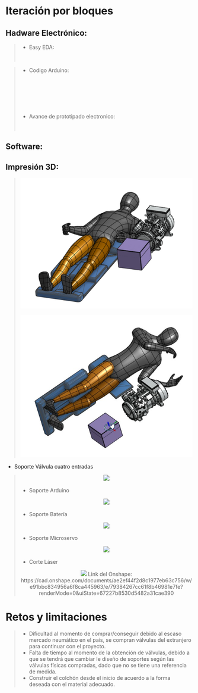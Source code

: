 # Iteración por bloques
## Hadware Electrónico:
> * Easy EDA:
> <p align="center"><img src="">

> * Codigo Arduino:
> <p align="center"><img src="">
> <p align="center"><img src="">
> <p align="center"><img src="">
>   
> * Avance de prototipado electronico:
> <p align="center"><img src="">
> 
## Software:
## Impresión 3D:
> <p align="center"><img src="https://github.com/AngelaNaveros/Grupo_3_FUNBIO/blob/main/Posici%C3%B3n%20frontal.png">
> <p align="center"><img src="https://github.com/AngelaNaveros/Grupo_3_FUNBIO/blob/main/Costado.jpeg">
>   
> 
* Soporte Válvula cuatro entradas
>   
> <p align="center"><img src="https://github.com/user-attachments/assets/71280a21-c387-4c02-ac92-9ee88a1facc8">
>
>  * Soporte Arduino
> <p align="center"><img src="https://github.com/user-attachments/assets/0e6f8292-1cc3-4b00-890e-c15fdf17cf93">
>
>  * Soporte Batería 
> <p align="center"><img src="https://github.com/user-attachments/assets/e5761308-98bf-4d20-9bfe-0afbf6553bf9">
>
>  * Soporte Microservo
> <p align="center"><img src="https://github.com/user-attachments/assets/746c37c4-8228-4a73-9b1d-6a8a74c4ed3c">
>
>  * Corte Láser
> <p align="center"><img src="https://github.com/user-attachments/assets/d8608fbb-68b7-4307-9312-e61b06be372f"> 
> Link del Onshape: https://cad.onshape.com/documents/ae2ef44f2d8c1977eb63c756/w/e91bbc834956a6f8ca445963/e/79384267cc61f8b46981e7fe?renderMode=0&uiState=67227b8530d5482a31cae390 
>
# Retos y limitaciones
> * Dificultad al momento de comprar/conseguir debido al escaso mercado neumático en el país, se compran válvulas del extranjero para continuar con el proyecto.
> * Falta de tiempo al momento de la obtención de válvulas, debido a que se tendrá que cambiar le diseño de soportes según las válvulas físicas compradas, dado que no se tiene una referencia de medida.
> * Construir el colchón desde el inicio de acuerdo a la forma deseada con el material adecuado.
